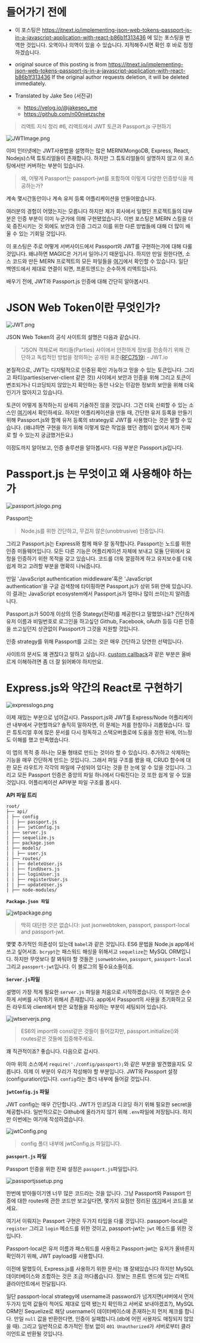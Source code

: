 # 들어가기 전에

- 이 포스팅은 https://itnext.io/implementing-json-web-tokens-passport-js-in-a-javascript-application-with-react-b86b1f313436 에 있는 포스팅을 번역한 것입니다. 오역이나 의역이 있을 수 있습니다. 지적해주시면 확인 후 바로 정정하겠습니다.

- original source of this posting is from https://itnext.io/implementing-json-web-tokens-passport-js-in-a-javascript-application-with-react-b86b1f313436 If the original author requests deletion, it will be deleted immediately.

- Translated by Jake Seo (서진규)

	- https://velog.io/@jakeseo_me
	- https://github.com/n00nietzsche
    
> 리액트 지식 정리 #6, 리액트에서 JWT 토큰과 Passport.js 구현하기

![JWTImage.png](https://images.velog.io/post-images/jakeseo_me/a6420250-6835-11e9-ae5a-876b6fa82653/JWTImage.png)

이미 인터넷에는 JWT사용법을 설명하는 많은 MERN(MongoDB, Express, React, Nodejs)스택 튜토리얼들이 존재합니다. 하지만 그 튜토리얼들이 설명하지 않고 이 포스팅에서만 커버하는 부분이 있습니다.

> 왜, 어떻게 Passport는 passport-jwt를 포함하여 이렇게 다양한 인증방식을 제공하는가?

계속 몇시간동안이나 계속 유저 등록 어플리케이션을 만들어왔습니다.

여러분의 경험이 어땠는지는 모릅니다 하지만 제가 회사에서 일했던 프로젝트들의 대부분은 인증 부분이 이미 누군가에 의해 구현됐었습니다. 이번 포스팅은 MERN 스킬을 더욱 증진시키는 것 외에도 보안과 인증 그리고 이를 위한 다른 방법들에 대해 더 많이 배울 수 있는 기회일 것입니다.

이 포스팅은 주로 어떻게 서버사이드에서 Passport와 JWT를 구현하는가에 대해 다룰 것입니다. 왜냐하면 MAGIC은 거기서 일어나기 때문입니다. 하지만 만일 원한다면, 소스 코드와 만든 MERN 프로젝트의 모든 파일들을 [여기](https://github.com/paigen11/mysql-registration-passport)에서 확인할 수 있습니다. 일단 백엔드에서 제대로 연결이 되면, 프론트엔드는 순수하게 리액트입니다.

배우기 전에, JWT와 Passport.js 인증에 대해 간단히 알아봅시다.

# JSON Web Token이란 무엇인가?

![JWT.png](https://images.velog.io/post-images/jakeseo_me/a2b2af20-6837-11e9-8886-e9922fbbec14/JWT.png)

JSON Web Token의 공식 사이트의 설명은 다음과 같습니다.

> "JSON 객체로써 파티들(Parties) 사이에서 안전하게 정보를 전송하기 위해 간단하고 독립적인 방법을 정의하는 공개된 표준([RFC7519](https://tools.ietf.org/html/rfc7519)) - JWT.io

본질적으로, JWT는 디지털적으로 인증된 확인 가능하고 믿을 수 있는 토큰입니다. 그리고 파티(parties(server-client 같은 것)) 사이에서 보안과 인증을 위해 그리고 토큰이 변조되거나 디코딩되지 않았는지 확인하는 동안 나오는 민감한 정보의 보안을 위해 더욱 인기가 많아지고 있습니다. 

토큰이 어떻게 동작하는지 상세히 기술하진 않을 것입니다. 그건 더욱 신뢰할 수 있는 소스인 [여기](https://jwt.io/introduction/)에서 확인하세요. 하지만 어플리케이션을 만들 때, 간단한 유저 등록을 만들기 위해 Passport.js와 함께 유저 등록의 strategy로 JWT를 사용했다는 것은 말할 수 있습니다. (왜냐하면 구현을 하기 위해 이렇게 많은 작업을 했던 경험이 없어서 제가 진짜로 할 수 있는지 궁금했거든요.)

이정도까지 알아보고, 인증 솔루션을 알아봅시다. 다음 부분은 Passport.js입니다.

# Passport.js 는 무엇이고 왜 사용해야 하는가

![passport.jslogo.png](https://images.velog.io/post-images/jakeseo_me/0e11c3f0-6892-11e9-93a2-2dd137f4fb69/passport.jslogo.png)

Passport는

> Node.js를 위한 간단하고, 무겁지 않은(unobtrusive) 인증입니다.

그리고 Passport.js는 Express와 함께 매우 잘 동작합니다. Passport는 노드를 위한 인증 미들웨어입니다. 모든 다른 기능은 어플리케이션 자체에 보내고 모듈 단위에서 요청을 인증하기 위한 목적을 갖고 있습니다. 코드를 더욱 깔끔하게 하고 유지보수를 더욱 쉽게 하고 고려할 부분을 명확히 나눠줍니다.

만일 'JavaScript authentication middleware'혹은 'JavaScript authentication'을 구글 검색창에 타이핑하면 Passport.js가 상위 5위 안에 있습니다. 이 결과는 JavaScript ecosystem에서 Passport.js가 얼마나 많이 쓰이는지 알려줍니다.

Passport.js가 500개 이상의 인증 Stategy(전략)를 제공한다고 말했었나요? 간단하게 유저 이름과 비밀번호로 로그인을 하고싶던 Github, Facebook, oAuth 등등 다른 인증을 쓰고싶던지 상관없이 Passport가 그것을 지원할 것입니다.

인증 strategy를 위해 Passport를 고르는 것은 매우 간단하고 당연한 선택입니다.

사이트의 문서도 꽤 괜찮다고 말하고 싶습니다. [custom callback](http://www.passportjs.org/docs/authorize/)과 같은 부분은 올바르게 이해하려면 좀 더 잘 읽어봐야 하지만요. 

# Express.js와 약간의 React로 구현하기

![expresslogo.png](https://images.velog.io/post-images/jakeseo_me/2d2db710-6894-11e9-be67-81011364c788/expresslogo.png)

이제 재밌는 부분으로 넘어갑시다. Passport.js와 JWT를 Express/Node 어플리케이션 내부에서 구현할까요? 솔직히 말하자면, 이 문제는 저를 한참이나 괴롭혔습니다. 많은 튜토리얼 후에 많은 문서를 다시 정독하고 스택오버플로에 도움을 청한 뒤에, 어느정도 이해를 했고 만족했습니다.

이 앱의 목적 중 하나는 모듈 형태로 만드는 것이라 할 수 있습니다. 추가하고 삭제하는 기능을 매우 간단하게 만드는 것입니다. 그래서 파일 구조를 봤을 때, CRUD 함수에 대한 모든 라우트가 각각의 파일에 구성되어 있다는 것을 한 눈에 알 수 있을 것입니다. 그리고 모든 Passport 인증은 중앙의 파일 하나에서 다뤄진다는 것 또한 쉽게 알 수 있을 것입니다. 어플리케이션 API부분 파일 구조를 봅시다.

**API 파일 트리**

```
root/
├── api/ 
| ├── config 
| | ├── passport.js 
| | ├── jwtConfig.js
| ├── server.js 
| ├── sequelize.js 
| ├── package.json
| ├── models/ 
| | ├── user.js
| ├── routes/ 
| | ├── deleteUser.js 
| | ├── findUsers.js 
| | ├── loginUser.js 
| | ├── registerUser.js
| | ├── updateUser.js
| ├── node-modules/
```

**`Package.json 파일`**


![jwtpackage.png](https://images.velog.io/post-images/jakeseo_me/65a6d940-6895-11e9-be67-81011364c788/jwtpackage.png)
> 딱히 대단한 것은 없습니다: just jsonwebtoken, passport, passport-local and passport-jwt.

몇몇 추가적인 의존성이 있는데 `babel`과 같은 것입니다. ES6 문법을 Node.js app에서 쓰고 싶어서죠. `bcrypt`는 패스워드 해싱을 위해서고 `sequelize`는 MySQL ORM입니다. 하지만 무엇보다 잘 봐둬야 할 것들은 `jsonwebtoken`, `passport`, `passport-local` 그리고 `passport-jwt`입니다. 이 블로그의 필수요소들이죠.

**`Server.js`파일**

설명이 가장 적게 필요한 `server.js` 파일을 처음으로 시작하겠습니다. 이 파일은 순수하게 서버를 시작하기 위해서 존재합니다. app에서 Passport의 사용을 초기화하고 모든 라우트와 client에서 받은 요청들을 파싱하는 부분이 세팅되어 있습니다.

![jwtserverjs.png](https://images.velog.io/post-images/jakeseo_me/68c56c70-6897-11e9-be67-81011364c788/jwtserverjs.png)
> ES6의 import와 const같은 것들이 들어갔지만, passport.initialize()와 routes같은 것들에 집중해주세요.

꽤 직관적이죠? 좋습니다. 다음으로 갑시다.

아마 위의 소스에서 `require('./config/passport);`와 같은 부분을 발견했을지도 모릅니다. 이제 이 부분이 우리가 작성해야 할 부분입니다. JWT와 Passport 설정(configuration)입니다. `config`라는 폴더 내부에 들어갈 것입니다.

**`jwtConfig.js` 파일**

JWT config는 매우 간단합니다. JWT가 인코딩과 디코딩 하기 위해 필요한 secret을 제공합니다. 일반적으로는 Github에 올라가지 않기 위해 `.env`파일에 저장됩니다. 하지만 이번에는 여기에 작성하겠습니다.

![jwtConfig.png](https://images.velog.io/post-images/jakeseo_me/51e76e30-6898-11e9-b599-21c6abfb43af/jwtConfig.png)
> config 폴더 내부에 jwtConfig.js 파일입니다.

**`passport.js` 파일**

Passport 인증을 위한 진짜 설정은 `passport.js`파일입니다.

![passportjssetup.png](https://images.velog.io/post-images/jakeseo_me/8ce6e290-6898-11e9-b599-21c6abfb43af/passportjssetup.png)

한번에 받아들이기엔 너무 많은 코드라는 것을 압니다. 그냥 Passport와 Passport 인증에 대한 routes에 관한 코드만 보고싶다면, 몇가지 요점만 정리된 [여기](https://gist.github.com/paigen11/c72c8c20da9cd440f45025a1b05e5e58)에서 코드를 보세요.

여기서 이뤄지는 Passport 구현은 두가지 타입을 다룰 것입니다. passport-local은 `register` 그리고 `login` 메소드를 위한 것이고, passport-jwt는 `jwt` 메소드를 위한 것입니다.

Passport-local은 유저 이름과 패스워드를 사용하고 Passport-jwt는 유저가 올바른지 확인하기 위해, JWT payload를 사용합니다.

이전에 말했듯이, Express.js를 사용하기 위한 문서는 꽤 잘돼있습니다 하지만 MySQL 데이터베이스와 조합하는 것은 조금 까다롭습니다. 정보는 프론트 엔드에 있는 리액트 클라이언트에서 전달됩니다.

일단 passport-local strategy에 username과 password가 넘겨지면(서버에서 먼저 두가지 입력 값들이 적어도 제대로 입력 됐는지 확인하고 서버로 보내야겠죠?), MySQL ORM인 Sequelize로 해당 username이 데이터베이스에 존재하는지 먼저 체크를 합니다. 만일 `null` 값을 반환한다면, 인증이 실패합니다.(db에 어떤 사용자도 매칭되지 않았을 때). 그리고 일반적으로 추가적인 정보 없이 `401 Unauthorized`가 서버로부터 클라이언트로 반환될 것입니다.

